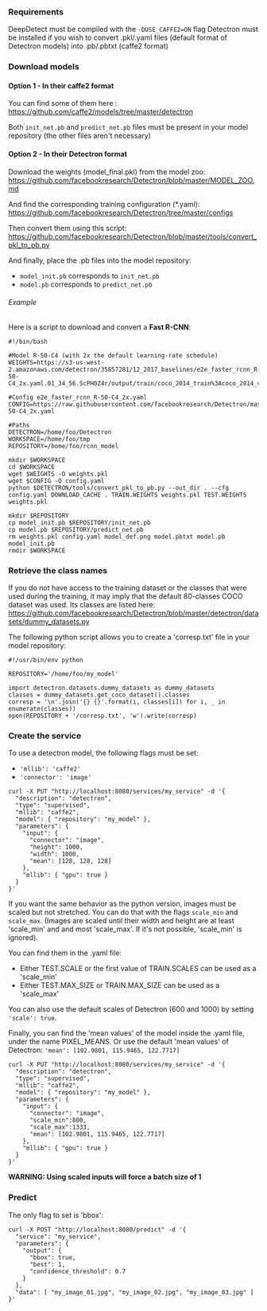 ### Requirements

DeepDetect must be compiled with the ```-DUSE_CAFFE2=ON``` flag
Detectron must be installed if you wish to convert .pkl/.yaml files (default format of Detectron models) into .pb/.pbtxt (caffe2 format)

### Download models

#### Option 1 - In their caffe2 format

You can find some of them here :
https://github.com/caffe2/models/tree/master/detectron

Both ```init_net.pb``` and ```predict_net.pb``` files must be present in your model repository (the other files aren't necessary)

#### Option 2 - In their Detectron format

Download the weights (model_final.pkl) from the model zoo:
https://github.com/facebookresearch/Detectron/blob/master/MODEL_ZOO.md

And find the corresponding training configuration (*.yaml):
https://github.com/facebookresearch/Detectron/tree/master/configs

Then convert them using this script:
https://github.com/facebookresearch/Detectron/blob/master/tools/convert_pkl_to_pb.py

And finally, place the .pb files into the model repository:
- ```model_init.pb``` corresponds to ```init_net.pb```
- ```model.pb``` corresponds to ```predict_net.pb```

###### Example

Here is a script to download and convert a **Fast R-CNN**:
```
#!/bin/bash

#Model R-50-C4 (with 2x the default learning-rate schedule)
WEIGHTS=https://s3-us-west-2.amazonaws.com/detectron/35857281/12_2017_baselines/e2e_faster_rcnn_R-50-C4_2x.yaml.01_34_56.ScPH0Z4r/output/train/coco_2014_train%3Acoco_2014_valminusminival/generalized_rcnn/model_final.pkl

#Config e2e_faster_rcnn_R-50-C4_2x.yaml
CONFIG=https://raw.githubusercontent.com/facebookresearch/Detectron/master/configs/12_2017_baselines/e2e_faster_rcnn_R-50-C4_2x.yaml

#Paths
DETECTRON=/home/foo/Detectron
WORKSPACE=/home/foo/tmp
REPOSITORY=/home/foo/rcnn_model

mkdir $WORKSPACE
cd $WORKSPACE
wget $WEIGHTS -O weights.pkl
wget $CONFIG -O config.yaml
python $DETECTRON/tools/convert_pkl_to_pb.py --out_dir . --cfg config.yaml DOWNLOAD_CACHE . TRAIN.WEIGHTS weights.pkl TEST.WEIGHTS weights.pkl

mkdir $REPOSITORY
cp model_init.pb $REPOSITORY/init_net.pb
cp model.pb $REPOSITORY/predict_net.pb
rm weights.pkl config.yaml model_def.png model.pbtxt model.pb model_init.pb
rmdir $WORKSPACE
```

### Retrieve the class names

If you do not have access to the training dataset or the classes that were used during the training, it may imply that the default 80-classes COCO dataset was used. Its classes are listed here:
https://github.com/facebookresearch/Detectron/blob/master/detectron/datasets/dummy_datasets.py

The following python script allows you to create a 'corresp.txt' file in your model repository:
```
#!/usr/bin/env python

REPOSITORY='/home/foo/my_model'

import detectron.datasets.dummy_datasets as dummy_datasets
classes = dummy_datasets.get_coco_dataset().classes
corresp = '\n'.join('{} {}'.format(i, classes[i]) for i, _ in enumerate(classes))
open(REPOSITORY + '/corresp.txt', 'w').write(corresp)
```

### Create the service

To use a detectron model, the following flags must be set:
- ```'mllib': 'caffe2'```
- ```'connector': 'image'```

```
curl -X PUT "http://localhost:8080/services/my_service" -d '{
  "description": "detectron",
  "type": "supervised",
  "mllib": "caffe2",
  "model": { "repository": "my_model" },
  "parameters": {
    "input": {
      "connector": "image",
      "height": 1000,
      "width": 1000,
      "mean": [128, 128, 128]
    },
    "mllib": { "gpu": true }
  }
}'
```

If you want the same behavior as the python version, images must be scaled but not stretched.
You can do that with the flags ```scale_min``` and ```scale_max```.
(Images are scaled until their width and height are at least 'scale_min' and and most 'scale_max'. If it's not possible, 'scale_min' is ignored).

You can find them in the .yaml file:
- Either TEST.SCALE or the first value of TRAIN.SCALES can be used as a 'scale_min'
- Either TEST.MAX_SIZE or TRAIN.MAX_SIZE can be used as a 'scale_max'

You can also use the default scales of Detectron (600 and 1000) by setting ```'scale': true```.

Finally, you can find the 'mean values' of the model inside the .yaml file, under the name PIXEL_MEANS.
Or use the default 'mean values' of Detectron: ```'mean': [102.9801, 115.9465, 122.7717]```

```
curl -X PUT "http://localhost:8080/services/my_service" -d '{
  "description": "detectron",
  "type": "supervised",
  "mllib": "caffe2",
  "model": { "repository": "my_model" },
  "parameters": {
    "input": {
      "connector": "image",
      "scale_min":800,
      "scale_max":1333,
      "mean": [102.9801, 115.9465, 122.7717]
    },
    "mllib": { "gpu": true }
  }
}'
```

**WARNING: Using scaled inputs will force a batch size of 1**

### Predict

The only flag to set is 'bbox':
```
curl -X POST "http://localhost:8080/predict" -d '{
  "service": "my_service",
  "parameters": {
    "output": {
      "bbox": true,
      "best": 1,
      "confidence_threshold": 0.7
    }
  },
  "data": [ "my_image_01.jpg", "my_image_02.jpg", "my_image_03.jpg" ]
}'
```
